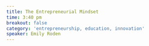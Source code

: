 ```yaml
---
title: The Entrepreneurial Mindset
time: 3:40 pm
breakout: false
category: 'entrepreneurship, education, innovation'
speaker: Emily Roden
---
```


